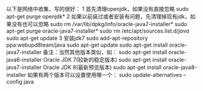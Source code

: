 以下是网络中收集，写的很好：
1 首先清理openjdk，如果没有直接忽略
sudo apt-get purge openjdk*
2 如果以前装过或者安装有问题，先清理掉现有jdk，如果没有也可以忽略
sudo rm /var/lib/dpkg/info/oracle-java7-installer*
sudo apt-get purge oracle-java7-installer*
sudo rm /etc/apt/sources.list.d/*java*
sudo apt-get update
3 安装jdk7
sudo add-apt-repository ppa:webupd8team/java
sudo apt-get update
sudo apt-get install oracle-java7-installer
备注：当然其他版本类似，如：
sudo apt-get install oracle-java6-installer
Oracle JDK 7(较新的稳定版本)
sudo apt-get install oracle-java7-installer
Oracle JDK 8(最新预览版本)
sudo apt-get install oracle-java8-installer
如果有两个版本可以设置使用哪一个：
sudo update-alternatives –config java
